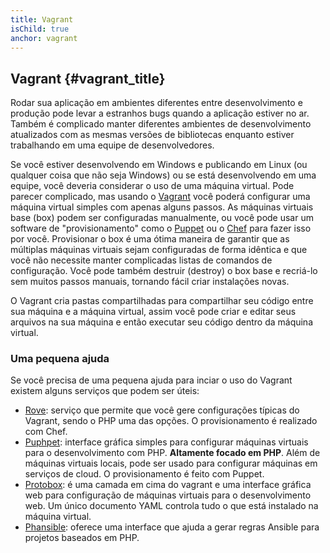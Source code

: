 ```yaml
---
title: Vagrant
isChild: true
anchor: vagrant
---
```


## Vagrant {#vagrant_title}

Rodar sua aplicação em ambientes diferentes entre desenvolvimento e produção pode levar a estranhos bugs quando
a aplicação estiver no ar. Também é complicado manter diferentes ambientes de desenvolvimento atualizados com as
mesmas versões de bibliotecas enquanto estiver trabalhando em uma equipe de desenvolvedores.

Se você estiver desenvolvendo em Windows e publicando em Linux (ou qualquer coisa que não seja Windows) ou se está
desenvolvendo em uma equipe, você deveria considerar o uso de uma máquina virtual. Pode parecer complicado, mas
usando o [Vagrant][vagrant] você poderá configurar uma máquina virtual simples com apenas alguns passos. As máquinas
virtuais base (box) podem ser configuradas manualmente, ou você pode usar um software de "provisionamento" como o
[Puppet][puppet] ou o [Chef][chef] para fazer isso por você. Provisionar o box é uma ótima maneira de garantir que
as múltiplas máquinas virtuais sejam configuradas de forma idêntica e que você não necessite manter complicadas
listas de comandos de configuração. Você pode também destruir (destroy) o box base e recriá-lo sem muitos passos
manuais, tornando fácil criar instalações novas.

O Vagrant cria pastas compartilhadas para compartilhar seu código entre sua máquina e a máquina virtual, assim você
pode criar e editar seus arquivos na sua máquina e então executar seu código dentro da máquina virtual.

### Uma pequena ajuda

Se você precisa de uma pequena ajuda para inciar o uso do Vagrant existem alguns serviços que podem ser úteis:

- [Rove][rove]: serviço que permite que você gere configurações típicas do Vagrant, sendo o PHP uma das opções. O
  provisionamento é realizado com Chef.
- [Puphpet][puphpet]: interface gráfica simples para configurar máquinas virtuais para o desenvolvimento com PHP.
  **Altamente focado em PHP**. Além de máquinas virtuais locais, pode ser usado para configurar máquinas em serviços
  de cloud. O provisionamento é feito com Puppet.
- [Protobox][protobox]: é uma camada em cima do vagrant e uma interface gráfica web para configuração de máquinas virtuais para o desenvolvimento web. Um único documento YAML controla tudo o que está instalado na máquina virtual.
- [Phansible][phansible]: oferece uma interface que ajuda a gerar regras Ansible para projetos baseados em PHP.

[vagrant]: http://vagrantup.com/
[puppet]: http://www.puppetlabs.com/
[chef]: http://www.opscode.com/
[rove]: http://rove.io/
[puphpet]: https://puphpet.com/
[protobox]: http://getprotobox.com/
[phansible]: http://phansible.com/